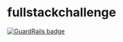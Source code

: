 # fullstackchallenge

[![GuardRails badge](https://badges.guardrails.io/Stakct/fullstackchallenge.svg?token=2ee22bf7766e7acea2f99f851eb6890745d759e3ef4913c85c5b78fb0ff848b9&provider=github)](https://dashboard.guardrails.io/default/gh/Stakct/fullstackchallenge)

